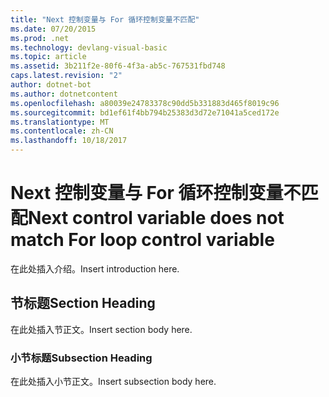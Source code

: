 ```yaml
---
title: "Next 控制变量与 For 循环控制变量不匹配"
ms.date: 07/20/2015
ms.prod: .net
ms.technology: devlang-visual-basic
ms.topic: article
ms.assetid: 3b211f2e-80f6-4f3a-ab5c-767531fbd748
caps.latest.revision: "2"
author: dotnet-bot
ms.author: dotnetcontent
ms.openlocfilehash: a80039e24783378c90dd5b331883d465f8019c96
ms.sourcegitcommit: bd1ef61f4bb794b25383d3d72e71041a5ced172e
ms.translationtype: MT
ms.contentlocale: zh-CN
ms.lasthandoff: 10/18/2017
---
```

# <a name="next-control-variable-does-not-match-for-loop-control-variable"></a><span data-ttu-id="d9494-102">Next 控制变量与 For 循环控制变量不匹配</span><span class="sxs-lookup"><span data-stu-id="d9494-102">Next control variable does not match For loop control variable</span></span>
<span data-ttu-id="d9494-103">在此处插入介绍。</span><span class="sxs-lookup"><span data-stu-id="d9494-103">Insert introduction here.</span></span>  
  
## <a name="section-heading"></a><span data-ttu-id="d9494-104">节标题</span><span class="sxs-lookup"><span data-stu-id="d9494-104">Section Heading</span></span>  
 <span data-ttu-id="d9494-105">在此处插入节正文。</span><span class="sxs-lookup"><span data-stu-id="d9494-105">Insert section body here.</span></span>  
  
### <a name="subsection-heading"></a><span data-ttu-id="d9494-106">小节标题</span><span class="sxs-lookup"><span data-stu-id="d9494-106">Subsection Heading</span></span>  
 <span data-ttu-id="d9494-107">在此处插入小节正文。</span><span class="sxs-lookup"><span data-stu-id="d9494-107">Insert subsection body here.</span></span>
